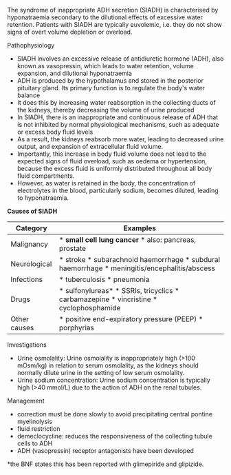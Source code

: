 The syndrome of inappropriate ADH secretion (SIADH) is characterised by hyponatraemia secondary to the dilutional effects of excessive water retention. Patients with SIADH are typically euvolemic, i.e. they do not show signs of overt volume depletion or overload.  
  
Pathophysiology  
* SIADH involves an excessive release of antidiuretic hormone (ADH), also known as vasopressin, which leads to water retention, volume expansion, and dilutional hyponatraemia
* ADH is produced by the hypothalamus and stored in the posterior pituitary gland. Its primary function is to regulate the body's water balance
* It does this by increasing water reabsorption in the collecting ducts of the kidneys, thereby decreasing the volume of urine produced
* In SIADH, there is an inappropriate and continuous release of ADH that is not inhibited by normal physiological mechanisms, such as adequate or excess body fluid levels
* As a result, the kidneys reabsorb more water, leading to decreased urine output, and expansion of extracellular fluid volume.
* Importantly, this increase in body fluid volume does not lead to the expected signs of fluid overload, such as oedema or hypertension, because the excess fluid is uniformly distributed throughout all body fluid compartments.
* However, as water is retained in the body, the concentration of electrolytes in the blood, particularly sodium, becomes diluted, leading to hyponatraemia.

  
**Causes of SIADH**  
  


| **Category** | **Examples** |
| --- | --- |
| Malignancy | * **small cell lung cancer** * also: pancreas, prostate |
| Neurological | * stroke * subarachnoid haemorrhage * subdural haemorrhage * meningitis/encephalitis/abscess |
| Infections | * tuberculosis * pneumonia |
| Drugs | * sulfonylureas\* * SSRIs, tricyclics * carbamazepine * vincristine * cyclophosphamide |
| Other causes | * positive end\-expiratory pressure (PEEP) * porphyrias |

  
Investigations  
* Urine osmolality: Urine osmolality is inappropriately high (\>100 mOsm/kg) in relation to serum osmolality, as the kidneys should normally dilute urine in the setting of low serum osmolality.
* Urine sodium concentration: Urine sodium concentration is typically high (\>40 mmol/L) due to the action of ADH on the renal tubules.

  
Management  
* correction must be done slowly to avoid precipitating central pontine myelinolysis
* fluid restriction
* demeclocycline: reduces the responsiveness of the collecting tubule cells to ADH
* ADH (vasopressin) receptor antagonists have been developed

  
\*the BNF states this has been reported with glimepiride and glipizide.